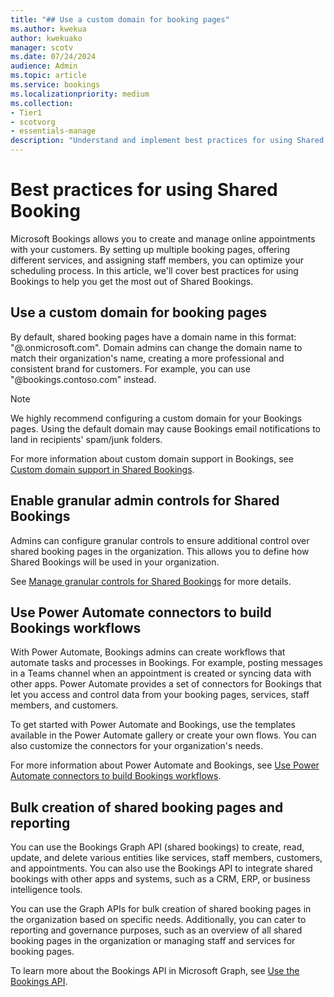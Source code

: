 ```yaml
---
title: "## Use a custom domain for booking pages"
ms.author: kwekua
author: kwekuako
manager: scotv
ms.date: 07/24/2024
audience: Admin
ms.topic: article
ms.service: bookings
ms.localizationpriority: medium
ms.collection:
- Tier1
- scotvorg
- essentials-manage
description: "Understand and implement best practices for using Shared Booking features."
---
```


# Best practices for using Shared Booking

Microsoft Bookings allows you to create and manage online appointments with your customers. By setting up multiple booking pages, offering different services, and assigning staff members, you can optimize your scheduling process. In this article, we'll cover best practices for using Bookings to help you get the most out of Shared Bookings.

## Use a custom domain for booking pages

By default, shared booking pages have a domain name in this format: "@.onmicrosoft.com". Domain admins can change the domain name to match their organization's name, creating a more professional and consistent brand for customers. For example, you can use "@bookings.contoso.com" instead.

> [!NOTE]
> We highly recommend configuring a custom domain for your Bookings pages. Using the default domain may cause Bookings email notifications to land in recipients' spam/junk folders.

For more information about custom domain support in Bookings, see [Custom domain support in Shared Bookings](custom-domain-support.md).

## Enable granular admin controls for Shared Bookings

Admins can configure granular controls to ensure additional control over shared booking pages in the organization. This allows you to define how Shared Bookings will be used in your organization.

See [Manage granular controls for Shared Bookings](granular-controls-shared-bookings.md) for more details.

## Use Power Automate connectors to build Bookings workflows

With Power Automate, Bookings admins can create workflows that automate tasks and processes in Bookings. For example, posting messages in a Teams channel when an appointment is created or syncing data with other apps. Power Automate provides a set of connectors for Bookings that let you access and control data from your booking pages, services, staff members, and customers.

To get started with Power Automate and Bookings, use the templates available in the Power Automate gallery or create your own flows. You can also customize the connectors for your organization's needs.

For more information about Power Automate and Bookings, see [Use Power Automate connectors to build Bookings workflows](power-automate-integration.md).

## Bulk creation of shared booking pages and reporting

You can use the Bookings Graph API (shared bookings) to create, read, update, and delete various entities like services, staff members, customers, and appointments. You can also use the Bookings API to integrate shared bookings with other apps and systems, such as a CRM, ERP, or business intelligence tools.

You can use the Graph APIs for bulk creation of shared booking pages in the organization based on specific needs. Additionally, you can cater to reporting and governance purposes, such as an overview of all shared booking pages in the organization or managing staff and services for booking pages.

To learn more about the Bookings API in Microsoft Graph, see [Use the Bookings API](/graph/api/resources/booking-api-overview?view=graph-rest-1.0&preserve-view=true).
